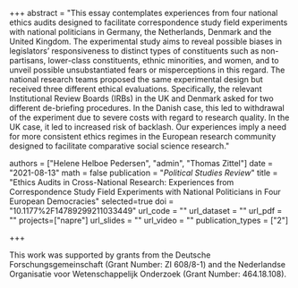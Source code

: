 +++
abstract = "This essay contemplates experiences from four national ethics audits designed to facilitate correspondence study field experiments with national politicians in Germany, the Netherlands, Denmark and the United Kingdom. The experimental study aims to reveal possible biases in legislators’ responsiveness to distinct types of constituents such as non-partisans, lower-class constituents, ethnic minorities, and women, and to unveil possible unsubstantiated fears or misperceptions in this regard. The national research teams proposed the same experimental design but received three different ethical evaluations. Specifically, the relevant Institutional Review Boards (IRBs) in the UK and Denmark asked for two different de-briefing procedures. In the Danish case, this led to withdrawal of the experiment due to severe costs with regard to research quality. In the UK case, it led to increased risk of backlash. Our experiences imply a need for more consistent ethics regimes in the European research community designed to facilitate comparative social science research."

authors = ["Helene Helboe Pedersen", "admin", "Thomas Zittel"]
date = "2021-08-13"
math = false
publication = "*Political Studies Review*"
title = "Ethics Audits in Cross-National Research: Experiences from Correspondence Study Field Experiments with National Politicians in Four European Democracies"
selected=true
doi = "10.1177%2F14789299211033449"
url_code = ""
url_dataset = ""
url_pdf = ""
projects=["napre"]
url_slides = ""
url_video = ""
publication_types = ["2"]

+++

This work was supported by grants from the Deutsche Forschungsgemeinschaft (Grant Number: ZI 608/8-1) and the Nederlandse Organisatie voor Wetenschappelijk Onderzoek (Grant Number: 464.18.108).
